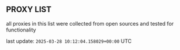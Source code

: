 ## PROXY LIST

all proxies in this list were collected from open sources and tested for functionality

last update: `2025-03-28 10:12:04.158029+00:00` UTC